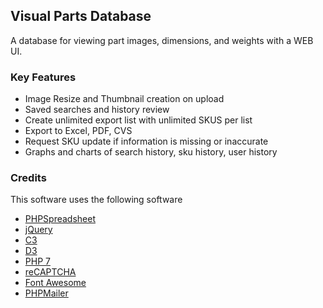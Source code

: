 ## Visual Parts Database

A database for viewing part images, dimensions, and weights with a WEB UI.

### Key Features

* Image Resize and Thumbnail creation on upload
* Saved searches and history review
* Create unlimited export list with unlimited SKUS per list
* Export to Excel, PDF, CVS
* Request SKU update if information is missing or inaccurate
* Graphs and charts of search history, sku history, user history

### Credits

This software uses the following software

* [PHPSpreadsheet](https://github.com/PHPOffice/PhpSpreadsheet)  
* [jQuery](https://jquery.com/)
* [C3](https://c3js.org/)
* [D3](https://d3js.org/)
* [PHP 7](http://php.net/)
* [reCAPTCHA](https://developers.google.com/recaptcha/)
* [Font Awesome](https://fontawesome.com/)
* [PHPMailer](https://github.com/PHPMailer/PHPMailer)
